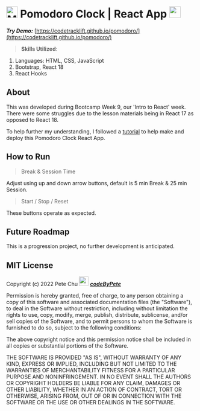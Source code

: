 # <img src='https://codetracklift.github.io/codeTrackLift/logos/mitxPro_logoStacked.jpg' alt='MIT xPro logo' width='30'> Pomodoro Clock | React App <img src='./public/favicon.ico' height='30'> 

 ***Try Demo:*** [https://codetracklift.github.io/pomodoro/](https://codetracklift.github.io/pomodoro/)

>**Skills Utilized**:
<ol>
    <li>Languages: HTML, CSS, JavaScript</li>
    <li>Bootstrap, React 18</li>
    <li>React Hooks</li>
</ol>

## About
This was developed during Bootcamp Week 9, our 'Intro to React' week.  There were some struggles due to the lesson materials being in React 17 as opposed to React 18.  

To help further my understanding, I followed a [tutorial](https://youtu.be/8khA0nJzh8A) to help make and deploy this Pomodoro Clock React App.

## How to Run
>Break & Session Time

Adjust using up and down arrow buttons, default is 5 min Break & 25 min Session.

>Start / Stop / Reset

These buttons operate as expected.

## Future Roadmap
This is a progression project, no further development is anticipated.

## MIT License

Copyright (c) 2022 Pete Chu <img src='https://codetracklift.github.io/codeTrackLift/logos/pharma2code_icon.gif' alt='codeByPete logo' width='25'> ***[codeByPete](https://www.codebypete.com/)***

Permission is hereby granted, free of charge, to any person obtaining a copy of this software and associated documentation files (the "Software"), to deal in the Software without restriction, including without limitation the rights to use, copy, modify, merge, publish, distribute, sublicense, and/or sell copies of the Software, and to permit persons to whom the Software is furnished to do so, subject to the following conditions:

The above copyright notice and this permission notice shall be included in all copies or substantial portions of the Software.

THE SOFTWARE IS PROVIDED "AS IS", WITHOUT WARRANTY OF ANY KIND, EXPRESS OR IMPLIED, INCLUDING BUT NOT LIMITED TO THE WARRANTIES OF MERCHANTABILITY FITNESS FOR A PARTICULAR PURPOSE AND NONINFRINGEMENT. IN NO EVENT SHALL THE AUTHORS OR COPYRIGHT HOLDERS BE LIABLE FOR ANY CLAIM, DAMAGES OR OTHER LIABILITY, WHETHER IN AN ACTION OF CONTRACT, TORT OR OTHERWISE, ARISING FROM, OUT OF OR IN CONNECTION WITH THE SOFTWARE OR THE USE OR OTHER DEALINGS IN THE SOFTWARE.